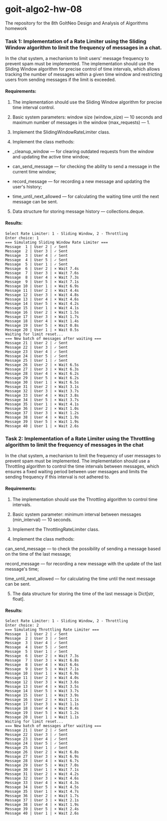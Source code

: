 # goit-algo2-hw-08
The repository for the 8th GoItNeo Design and Analysis of Algorithms homework

### Task 1:  Implementation of a Rate Limiter using the Sliding Window algorithm to limit the frequency of messages in a chat.

In the chat system, a mechanism to limit users' message frequency to prevent spam must be implemented. The implementation should use the Sliding Window algorithm for precise control of time intervals, which allows tracking the number of messages within a given time window and restricting users from sending messages if the limit is exceeded.

#### Requirements:

1. The implementation should use the Sliding Window algorithm for precise time interval control.

2. Basic system parameters: window size (window_size) — 10 seconds and maximum number of messages in the window (max_requests) — 1.

3. Implement the SlidingWindowRateLimiter class.

4. Implement the class methods:

- _cleanup_window — for clearing outdated requests from the window and updating the active time window;

- can_send_message — for checking the ability to send a message in the current time window;

- record_message — for recording a new message and updating the user's history;

- time_until_next_allowed — for calculating the waiting time until the next message can be sent.

5. Data structure for storing message history — collections.deque.

#### Results:
```
Select Rate Limiter: 1 - Sliding Window, 2 - Throttling
Enter choice: 1
=== Simulating Sliding Window Rate Limiter ===
Message  1 | User 2 | ✓ Sent
Message  2 | User 3 | ✓ Sent
Message  3 | User 4 | ✓ Sent
Message  4 | User 5 | ✓ Sent
Message  5 | User 1 | ✓ Sent
Message  6 | User 2 | × Wait 7.4s
Message  7 | User 3 | × Wait 7.6s
Message  8 | User 4 | × Wait 7.3s
Message  9 | User 5 | × Wait 7.1s
Message 10 | User 1 | × Wait 6.9s
Message 11 | User 2 | × Wait 4.4s
Message 12 | User 3 | × Wait 4.8s
Message 13 | User 4 | × Wait 4.6s
Message 14 | User 5 | × Wait 4.2s
Message 15 | User 1 | × Wait 4.1s
Message 16 | User 2 | × Wait 1.5s
Message 17 | User 3 | × Wait 1.7s
Message 18 | User 4 | × Wait 1.4s
Message 19 | User 5 | × Wait 0.8s
Message 20 | User 1 | × Wait 0.5s
Waiting for limit reset...
=== New batch of messages after waiting ===
Message 21 | User 2 | ✓ Sent
Message 22 | User 3 | ✓ Sent
Message 23 | User 4 | ✓ Sent
Message 24 | User 5 | ✓ Sent
Message 25 | User 1 | ✓ Sent
Message 26 | User 2 | × Wait 6.5s
Message 27 | User 3 | × Wait 6.3s
Message 28 | User 4 | × Wait 6.2s
Message 29 | User 5 | × Wait 6.2s
Message 30 | User 1 | × Wait 6.5s
Message 31 | User 2 | × Wait 3.1s
Message 32 | User 3 | × Wait 3.7s
Message 33 | User 4 | × Wait 3.8s
Message 34 | User 5 | × Wait 3.7s
Message 35 | User 1 | × Wait 4.1s
Message 36 | User 2 | × Wait 1.0s
Message 37 | User 3 | × Wait 1.2s
Message 38 | User 4 | × Wait 1.9s
Message 39 | User 5 | × Wait 1.9s
Message 40 | User 1 | × Wait 2.6s
```
### Task 2: Implementation of a Rate Limiter using the Throttling algorithm to limit the frequency of messages in the chat

In the chat system, a mechanism to limit the frequency of user messages to prevent spam must be implemented. The implementation should use a Throttling algorithm to control the time intervals between messages, which ensures a fixed waiting period between user messages and limits the sending frequency if this interval is not adhered to.

#### Requirements:

1. The implementation should use the Throttling algorithm to control time intervals.

2. Basic system parameter: minimum interval between messages (min_interval) — 10 seconds.

3. Implement the ThrottlingRateLimiter class.

4. Implement the class methods:

can_send_message — to check the possibility of sending a message based on the time of the last message;

record_message — for recording a new message with the update of the last message's time;

time_until_next_allowed — for calculating the time until the next message can be sent.

5. The data structure for storing the time of the last message is Dict[str, float].

#### Results:
```
Select Rate Limiter: 1 - Sliding Window, 2 - Throttling
Enter choice: 2
=== Simulating Throttling Rate Limiter ===
Message  1 | User 2 | ✓ Sent
Message  2 | User 3 | ✓ Sent
Message  3 | User 4 | ✓ Sent
Message  4 | User 5 | ✓ Sent
Message  5 | User 1 | ✓ Sent
Message  6 | User 2 | × Wait 7.3s
Message  7 | User 3 | × Wait 6.8s
Message  8 | User 4 | × Wait 6.6s
Message  9 | User 5 | × Wait 7.1s
Message 10 | User 1 | × Wait 6.9s
Message 11 | User 2 | × Wait 4.0s
Message 12 | User 3 | × Wait 3.6s
Message 13 | User 4 | × Wait 3.5s
Message 14 | User 5 | × Wait 3.7s
Message 15 | User 1 | × Wait 3.9s
Message 16 | User 2 | × Wait 1.1s
Message 17 | User 3 | × Wait 1.1s
Message 18 | User 4 | × Wait 0.4s
Message 19 | User 5 | × Wait 1.2s
Message 20 | User 1 | × Wait 1.1s
Waiting for limit reset...
=== New batch of messages after waiting ===
Message 21 | User 2 | ✓ Sent
Message 22 | User 3 | ✓ Sent
Message 23 | User 4 | ✓ Sent
Message 24 | User 5 | ✓ Sent
Message 25 | User 1 | ✓ Sent
Message 26 | User 2 | × Wait 6.8s
Message 27 | User 3 | × Wait 6.9s
Message 28 | User 4 | × Wait 6.7s
Message 29 | User 5 | × Wait 7.0s
Message 30 | User 1 | × Wait 7.1s
Message 31 | User 2 | × Wait 4.2s
Message 32 | User 3 | × Wait 4.6s
Message 33 | User 4 | × Wait 4.3s
Message 34 | User 5 | × Wait 4.5s
Message 35 | User 1 | × Wait 4.7s
Message 36 | User 2 | × Wait 1.7s
Message 37 | User 3 | × Wait 2.1s
Message 38 | User 4 | × Wait 1.9s
Message 39 | User 5 | × Wait 2.4s
Message 40 | User 1 | × Wait 2.6s
```
